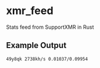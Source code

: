 # xmr_feed

Stats feed from SupportXMR in Rust

## Example Output

```
49y8qk 2738kh/s 0.01037/0.09954
```
